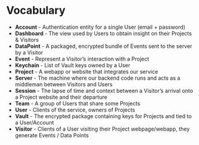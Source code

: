 # Vocabulary

- **Account** - Authentication entity for a single User (email + password)
- **Dashboard** - The view used by Users to obtain insight on their Projects & Visitors
- **DataPoint** - A packaged, encrypted bundle of Events sent to the server by a Visitor
- **Event** - Represent a Visitor’s interaction with a Project
- **Keychain** - List of Vault keys owned by a User
- **Project** - A webapp or website that integrates our service
- **Server** - The machine where our backend code runs and acts as a middleman between Visitors and Users
- **Session** - The lapse of time and context between a Visitor’s arrival onto a Project website and their departure
- **Team** - A group of Users that share some Projects
- **User** - Clients of the service, owners of Projects
- **Vault** - The encrypted package containing keys for Projects and tied to a User/Account
- **Visitor** - Clients of a User visiting their Project webpage/webapp, they generate Events / Data Points
